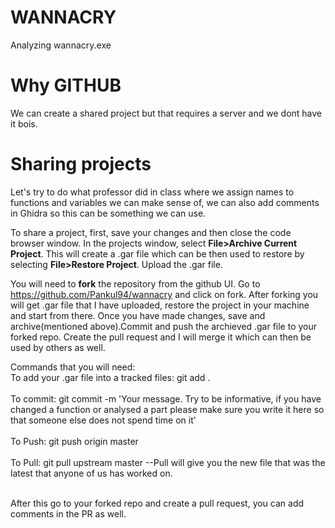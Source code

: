 # WANNACRY
Analyzing wannacry.exe

# Why GITHUB
We can create a shared project but that requires a server and we dont have it bois.

# Sharing projects
Let's try to do what professor did in class where we assign names to functions and variables we can make sense of, we can also add comments in Ghidra so this can be something we can use. 

To share a project, first, save your changes and then close the code browser window. In the projects window, select **File>Archive Current Project**. This will create a .gar file which can be then used to restore by selecting **File>Restore Project**. Upload the .gar file.

You will need to **fork** the repository from the github UI. Go to https://github.com/Pankul94/wannacry and click on fork.
After forking you will get .gar file that I have uploaded, restore the project in your machine and start from there. Once you have made changes, save and archive(mentioned above).Commit and push the archieved .gar file to your forked repo. Create the pull request and I will merge it which can then be used by others as well.

Commands that you will need:<br>
To add your .gar file into a tracked files: git add . <br><br>
To commit: git commit -m 'Your message. Try to be informative, if you have changed a function or analysed a part please make sure you                               write it here so that someone else does not spend time on it'<br><br>
To Push: git push origin master<br><br>
To Pull: git pull upstream master --Pull will give you the new file that was the latest that anyone of us has worked on.<br><br>

After this go to your forked repo and create a pull request, you can add comments in the PR as well.

